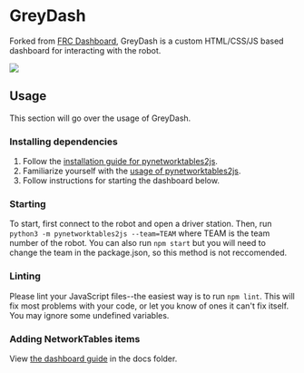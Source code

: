 # GreyDash

Forked from [FRC Dashboard](https://github.com/FRCDashboard/FRCDashboard), GreyDash is a custom HTML/CSS/JS based dashboard for interacting with the robot.

![](greydash.gif)

## Usage

This section will go over the usage of GreyDash.

### Installing dependencies

1. Follow the [installation guide for pynetworktables2js](https://pynetworktables2js.readthedocs.io/en/stable/#installation).
2. Familiarize yourself with the [usage of pynetworktables2js](https://pynetworktables2js.readthedocs.io/en/stable/#usage).
3. Follow instructions for starting the dashboard below.

### Starting

To start, first connect to the robot and open a driver station. Then, run `python3 -m pynetworktables2js --team=TEAM` where TEAM is the team number of the robot. You can also run `npm start` but you will need to change the team in the package.json, so this method is not reccomended.

### Linting
Please lint your JavaScript files--the easiest way is to run `npm lint`. This will fix most problems with your code, or let you know of ones it can't fix itself. You may ignore some undefined variables.

### Adding NetworkTables items

View [the dashboard guide](https://github.com/Team973/greybots-skeleton/blob/master/docs/DashboardGuide.md) in the docs folder.
